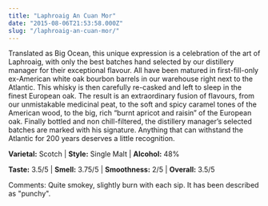 ```yaml
---
title: "Laphroaig An Cuan Mor"
date: "2015-08-06T21:53:58.000Z"
slug: "/laphroaig-an-cuan-mor/"
---
```


Translated as Big Ocean, this unique expression is a celebration of the art of Laphroaig, with only the best batches hand selected by our distillery manager for their exceptional flavour. All have been matured in first-fill-only ex-American white oak bourbon barrels in our warehouse right next to the Atlantic. This whisky is then carefully re-casked and left to sleep in the finest European oak. The result is an extraordinary fusion of flavours, from our unmistakable medicinal peat, to the soft and spicy caramel tones of the American wood, to the big, rich “burnt apricot and raisin” of the European oak. Finally bottled and non chill-filtered, the distillery manager’s selected batches are marked with his signature. Anything that can withstand the Atlantic for 200 years deserves a little recognition.


**Varietal:** Scotch | **Style:** Single Malt | **Alcohol:** 48%

**Taste:** 3.5/5 | **Smell:** 3.75/5 | **Smoothness:** 2/5 | 
**Overall:** 3.5/5

Comments: Quite smokey, slightly burn with each sip.   It has been described as "punchy". 

    